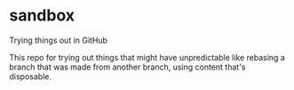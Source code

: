 # sandbox
Trying things out in GitHub

This repo for trying out things that might have unpredictable like rebasing a branch that was made from another branch, using content that's disposable.
